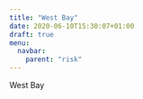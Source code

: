 ```yaml
---
title: "West Bay"
date: 2020-06-10T15:30:07+01:00
draft: true
menu:
  navbar:
    parent: "risk"
---
```


West Bay
